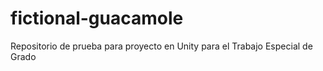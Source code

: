 # fictional-guacamole
Repositorio de prueba para proyecto en Unity para el Trabajo Especial de Grado
